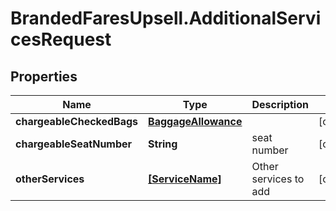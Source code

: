 # BrandedFaresUpsell.AdditionalServicesRequest

## Properties

Name | Type | Description | Notes
------------ | ------------- | ------------- | -------------
**chargeableCheckedBags** | [**BaggageAllowance**](BaggageAllowance.md) |  | [optional] 
**chargeableSeatNumber** | **String** | seat number | [optional] 
**otherServices** | [**[ServiceName]**](ServiceName.md) | Other services to add | [optional] 


